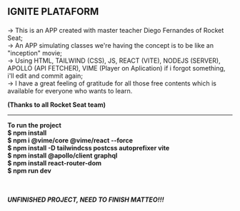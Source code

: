 ## <p> IGNITE PLATAFORM

 -> This is an APP created with master teacher Diego Fernandes of Rocket Seat; <br> 
 -> An APP simulating classes we're having the concept is to be like an "inception" movie; <br>
-> Using HTML, TAILWIND (CSS), JS, REACT (VITE), NODEJS (SERVER), APOLLO (API FETCHER), VIME (Player on Aplication) if i forgot something, i'll edit and commit again; <br>
-> I have a great feeling of gratitude for all those free contents which is available for everyone who wants to learn. <br>
<strong> <p> (Thanks to all Rocket Seat team)
 
 <hr> 
 To run the project  <br>
 $ npm install <br> 
 $ npm i @vime/core @vime/react --force <br>
 $ npm install -D tailwindcss postcss autoprefixer vite <br>
 $ npm install @apollo/client graphql <br>
 $ npm install react-router-dom <br>
 $ npm run dev
 
 
<br> <br> 
 <i> <strong> UNFINISHED PROJECT, NEED TO FINISH MATTEO!!!

